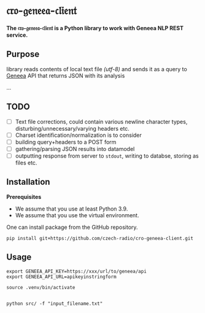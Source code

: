 # 𝔠𝔯𝔬-𝔤𝔢𝔫𝔢𝔢𝔞-𝔠𝔩𝔦𝔢𝔫𝔱

**The 𝔠𝔯𝔬-𝔤𝔢𝔫𝔢𝔢𝔞-𝔠𝔩𝔦𝔢𝔫𝔱 is a Python library to work with Geneea NLP REST service.**

## Purpose

library reads contents of local text file _(utf-8)_ and sends it as a query to [Geneea](https://geneea.com/) API
that returns JSON with its analysis

&hellip;

## TODO

- [ ] Text file corrections, could contain various newline character types, disturbing/unnecessary/varying headers etc.
- [ ] Charset identification/normalization is to consider
- [ ] building query+headers to a POST form
- [ ] gathering/parsing JSON results into datamodel
- [ ] outputting response from server to ```stdout```, writing to databse, storing as files etc.

## Installation

**Prerequisites**

* We assume that you use at least Python 3.9.
* We assume that you use the virtual environment.

One can install package from the GitHub repository.

```
pip install git+https://github.com/czech-radio/cro-geneea-client.git
```

## Usage
```
export GENEEA_API_KEY=https://xxx/url/to/geneea/api
export GENEEA_API_URL=apikeyinstringform

source .venv/bin/activate


python src/ -f "input_filename.txt"
```
